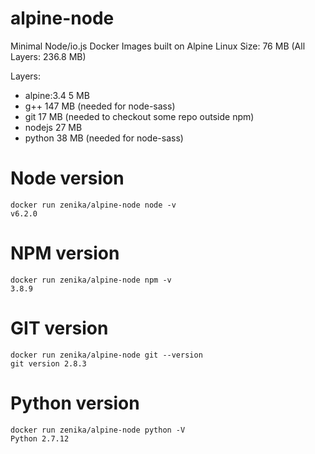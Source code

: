 # alpine-node
Minimal Node/io.js Docker Images built on Alpine Linux
Size: 76 MB (All Layers: 236.8 MB)

Layers:
- alpine:3.4 5 MB
- g++ 147 MB (needed for node-sass)
- git 17 MB (needed to checkout some repo outside npm)
- nodejs 27 MB
- python 38 MB (needed for node-sass)

# Node version

```
docker run zenika/alpine-node node -v
v6.2.0
```

# NPM version

```
docker run zenika/alpine-node npm -v
3.8.9
```

# GIT version

```
docker run zenika/alpine-node git --version
git version 2.8.3
```

# Python version

```
docker run zenika/alpine-node python -V
Python 2.7.12
```